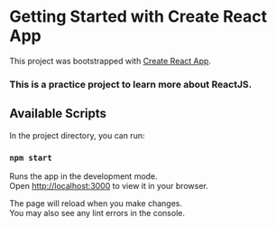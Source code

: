 # Getting Started with Create React App

This project was bootstrapped with [Create React App](https://github.com/facebook/create-react-app).
### This is a practice project to learn more about ReactJS.

## Available Scripts

In the project directory, you can run:

### `npm start`

Runs the app in the development mode.\
Open [http://localhost:3000](http://localhost:3000) to view it in your browser.

The page will reload when you make changes.\
You may also see any lint errors in the console.
